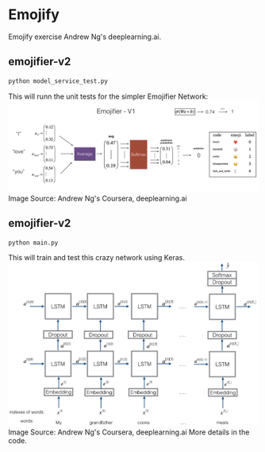 # Emojify

Emojify exercise Andrew Ng's deeplearning.ai.  

## emojifier-v2
```python
python model_service_test.py
```
This will runn the unit tests for the simpler Emojifier Network:
![Emo1_network](images/emojifier-v1.png)
Image Source: Andrew Ng's Coursera, deeplearning.ai



## emojifier-v2
```python
python main.py
```
This will train and test this crazy network using Keras.  
![Emo2_network](images/emojifier-v2.png)  
Image Source: Andrew Ng's Coursera, deeplearning.ai
More details in the code. 



